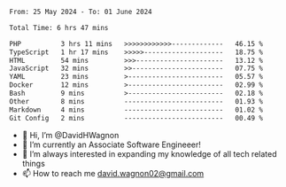 <!--START_SECTION:waka-->

```txt
From: 25 May 2024 - To: 01 June 2024

Total Time: 6 hrs 47 mins

PHP          3 hrs 11 mins   >>>>>>>>>>>>-------------   46.15 %
TypeScript   1 hr 17 mins    >>>>>--------------------   18.75 %
HTML         54 mins         >>>----------------------   13.12 %
JavaScript   32 mins         >>-----------------------   07.75 %
YAML         23 mins         >------------------------   05.57 %
Docker       12 mins         >------------------------   02.99 %
Bash         9 mins          >------------------------   02.18 %
Other        8 mins          -------------------------   01.93 %
Markdown     4 mins          -------------------------   01.02 %
Git Config   2 mins          -------------------------   00.49 %
```

<!--END_SECTION:waka-->

- 👋 Hi, I’m @DavidHWagnon
- 👀 I’m currently an Associate Software Engineeer!
- 🌱 I’m always interested in expanding my knowledge of all tech related things
- 📫 How to reach me david.wagnon02@gmail.com

<!---
DavidHWagnon/DavidHWagnon is a ✨ special ✨ repository because its `README.md` (this file) appears on your GitHub profile.
You can click the Preview link to take a look at your changes.
--->
